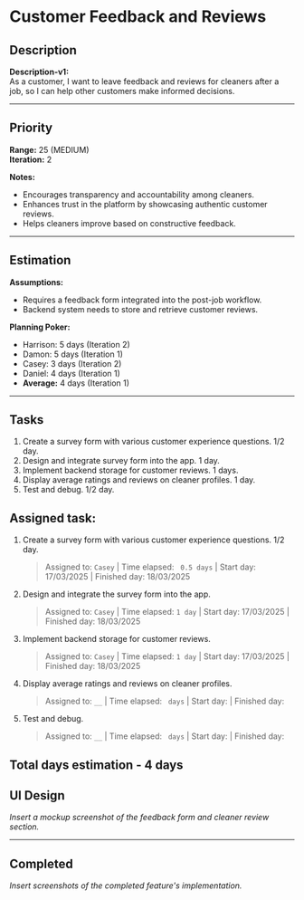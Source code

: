 # Customer Feedback and Reviews

## Description
**Description-v1:**  
As a customer, I want to leave feedback and reviews for cleaners after a job, so I can help other customers make informed decisions.

---

## Priority
**Range:** 25 (MEDIUM)  
**Iteration:** 2 

**Notes:**  
- Encourages transparency and accountability among cleaners.  
- Enhances trust in the platform by showcasing authentic customer reviews.  
- Helps cleaners improve based on constructive feedback.

---

## Estimation
**Assumptions:**  
- Requires a feedback form integrated into the post-job workflow.  
- Backend system needs to store and retrieve customer reviews.  

**Planning Poker:**  
- Harrison: 5 days (Iteration 2)  
- Damon: 5 days (Iteration 1)  
- Casey: 3 days (Iteration 2)  
- Daniel: 4 days (Iteration 1)  
- **Average:** 4 days (Iteration 1)   

---

## Tasks
1. Create a survey form with various customer experience questions. 1/2 day.
2. Design and integrate survey form into the app. 1 day.  
3. Implement backend storage for customer reviews. 1 days.  
4. Display average ratings and reviews on cleaner profiles. 1 day.
5. Test and debug. 1/2 day.

## Assigned task:
1. Create a survey form with various customer experience questions. 1/2 day.
    > Assigned to: `Casey` | Time elapsed: ` 0.5 days` | Start day: 17/03/2025 | Finished day: 18/03/2025
2. Design and integrate the survey form into the app.
    > Assigned to: `Casey` | Time elapsed: `1 day` | Start day: 17/03/2025 | Finished day: 18/03/2025
3. Implement backend storage for customer reviews.
    > Assigned to: `Casey` | Time elapsed: `1 day` | Start day: 17/03/2025 | Finished day: 18/03/2025
4. Display average ratings and reviews on cleaner profiles.
    > Assigned to: `__` | Time elapsed: ` days` | Start day: | Finished day:
5. Test and debug.
    > Assigned to: `__` | Time elapsed: ` days` | Start day: | Finished day: 

Total days estimation - 4 days
---

## UI Design
*Insert a mockup screenshot of the feedback form and cleaner review section.*

---

## Completed
*Insert screenshots of the completed feature's implementation.*
